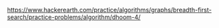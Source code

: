 https://www.hackerearth.com/practice/algorithms/graphs/breadth-first-search/practice-problems/algorithm/dhoom-4/
